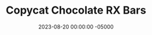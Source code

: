 ---
layout: post
title:  "Copycat Chocolate RX Bars"
date:   2023-08-20 00:00:00 -05000
categories: 
- Recipes
- Protein Powder
permalink: /recipes/rx-bars
image: /assets/Food/Protein Powder/RX/rx-cover.jpg
ing: rx-ing
facts: rx-facts
section1: 
start2: 
section2: 
start3: 
section3: 
start4: 
section4: 
start5: 
section5: 
Prep: 15
Rest: 
Cook: 
Source1: https://www.thekitchn.com/easy-copycat-rx-bar-recipe-256203
Source2: 
whisk: https://s.samsungfood.com/ZKEZd
tags: 
- chocolate bar
- rx bar
- protein bar
- date
- raisin
- almond
- cashew
- peanut
- nut
- chopped nuts
- whey protein powder
- protein powder
- sea salt
- larabar
- lara bar
- no bake
- gluten free
Description: <a href="/misc/fake-healthy-foods#granola">RX Bars</a> are one of the processed snacks that I will occasionally buy, as they're pretty healthy <a href="/misc/fake-healthy-foods#protein">protein bar</a> and lack any ultra processed ingredients. They are quite pricey though, so I prefer to make them myself. They're dead simple, and way cheaper than what you can get at the store.
Instructions: 
- Prepare an 8" square baking dish by lining it with parchment paper. If your dates are very dry, soak them in hot water for about 10 minutes to soften.  Otherwise, skip this step. Set aside the soaking water for later<br><br>
- <center><img src="/assets/Food/Protein Powder/RX/rx-soaking.jpg" alt="" class="instruction-image"></center><br>

- In a food processor, chop the nuts until finely ground.  Any nuts will work here.  I've gone with almonds and peanuts, but other good choices are pistachios, cashew, pumpkin seeds, or sunflower seeds<br><br>

- Blend in the cocoa and protein powder for about 30 seconds, or until fully incorporated.  You could also use powdered peanut butter in place of cocoa powder for a peanut butter flavored bar instead of chocolate<br><br>

- Finally, blend in the dates. Season with salt to taste (depending on the saltiness of your nuts). You should have a sticky but workable dough. Add a little of the soaking water if needed<br><br>
- <center><img src="/assets/Food/Protein Powder/RX/rx-blended.jpg" alt="" class="instruction-image"></center><br>

- Transfer dough to the pan and flatten into a square. Pack it down, and make sure it's even thickness.  Chill in the fridge for a few hours before slicing<br><br>
- <center><img src="/assets/Food/Protein Powder/RX/rx-cut.jpg" alt="" class="instruction-image"></center><br>

- Store in the fridge or freezer between pieces of parchment paper so they don't stick together<br><br>
- <center><img src="/assets/Food/Protein Powder/RX/rx-parchment.jpg" alt="" class="instruction-image"></center>
---